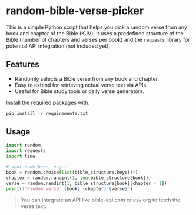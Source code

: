 # random-bible-verse-picker

This is a simple Python script that helps you pick a random verse from any book and chapter of the Bible (KJV). It uses a predefined structure of the Bible (number of chapters and verses per book) and the `requests` library for potential API integration (not included yet).

## Features

- Randomly selects a Bible verse from any book and chapter.
- Easy to extend for retrieving actual verse text via APIs.
- Useful for Bible study tools or daily verse generators.

Install the required packages with:

```bash
pip install -r requirements.txt
```
## Usage

```python
import random
import requests
import time

# your code here, e.g.:
book = random.choice(list(bible_structure.keys()))
chapter = random.randint(1, len(bible_structure[book]))
verse = random.randint(1, bible_structure[book][chapter - 1])
print(f"Random verse: {book} {chapter}:{verse}")
```
> You can integrate an API like bible-api.com or esv.org to fetch the verse text.



